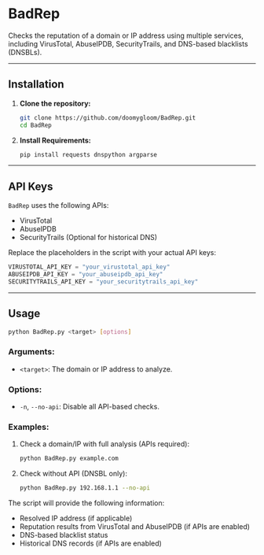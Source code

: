 # BadRep

Checks the reputation of a domain or IP address using multiple services, including VirusTotal, AbuseIPDB, SecurityTrails, and DNS-based blacklists (DNSBLs).

---

## Installation

1. **Clone the repository:**

   ```bash
   git clone https://github.com/doomygloom/BadRep.git
   cd BadRep
   ```

2. **Install Requirements:**

   ```bash
   pip install requests dnspython argparse
   ```

---

## API Keys

`BadRep` uses the following APIs:

* VirusTotal
* AbuseIPDB
* SecurityTrails (Optional for historical DNS)

Replace the placeholders in the script with your actual API keys:

```python
VIRUSTOTAL_API_KEY = "your_virustotal_api_key"
ABUSEIPDB_API_KEY = "your_abuseipdb_api_key"
SECURITYTRAILS_API_KEY = "your_securitytrails_api_key"
```

---

## Usage

```bash
python BadRep.py <target> [options]
```

### Arguments:

* `<target>`: The domain or IP address to analyze.

### Options:

* `-n`, `--no-api`: Disable all API-based checks.

### Examples:

1. Check a domain/IP with full analysis (APIs required):

   ```bash
   python BadRep.py example.com
   ```

2. Check without API (DNSBL only):

   ```bash
   python BadRep.py 192.168.1.1 --no-api
   ```


The script will provide the following information:

* Resolved IP address (if applicable)
* Reputation results from VirusTotal and AbuseIPDB (if APIs are enabled)
* DNS-based blacklist status
* Historical DNS records (if APIs are enabled)
